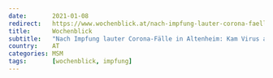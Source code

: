 ```yaml
---
date:       2021-01-08
redirect:   https://www.wochenblick.at/nach-impfung-lauter-corona-faelle-in-altenheim-kam-virus-aus-der-nadel/
title:      Wochenblick
subtitle:   "Nach Impfung lauter Corona-Fälle in Altenheim: Kam Virus aus der Nadel?"
country:    AT
categories: MSM
tags:       [wochenblick, impfung]
---
```

